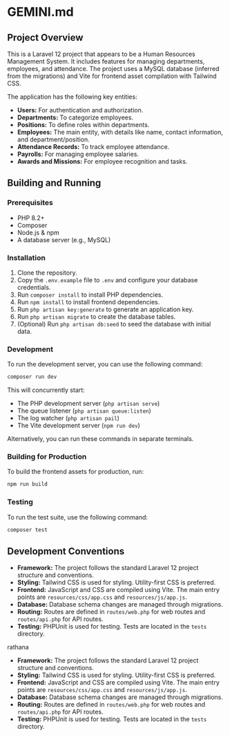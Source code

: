 
# GEMINI.md

## Project Overview

This is a Laravel 12 project that appears to be a Human Resources Management System. It includes features for managing departments, employees, and attendance. The project uses a MySQL database (inferred from the migrations) and Vite for frontend asset compilation with Tailwind CSS.

The application has the following key entities:
*   **Users:** For authentication and authorization.
*   **Departments:** To categorize employees.
*   **Positions:** To define roles within departments.
*   **Employees:** The main entity, with details like name, contact information, and department/position.
*   **Attendance Records:** To track employee attendance.
*   **Payrolls:** For managing employee salaries.
*   **Awards and Missions:** For employee recognition and tasks.

## Building and Running

### Prerequisites
*   PHP 8.2+
*   Composer
*   Node.js & npm
*   A database server (e.g., MySQL)

### Installation
1.  Clone the repository.
2.  Copy the `.env.example` file to `.env` and configure your database credentials.
3.  Run `composer install` to install PHP dependencies.
4.  Run `npm install` to install frontend dependencies.
5.  Run `php artisan key:generate` to generate an application key.
6.  Run `php artisan migrate` to create the database tables.
7.  (Optional) Run `php artisan db:seed` to seed the database with initial data.

### Development
To run the development server, you can use the following command:

```bash
composer run dev
```

This will concurrently start:
*   The PHP development server (`php artisan serve`)
*   The queue listener (`php artisan queue:listen`)
*   The log watcher (`php artisan pail`)
*   The Vite development server (`npm run dev`)

Alternatively, you can run these commands in separate terminals.

### Building for Production
To build the frontend assets for production, run:

```bash
npm run build
```

### Testing
To run the test suite, use the following command:

```bash
composer test
```

## Development Conventions

*   **Framework:** The project follows the standard Laravel 12 project structure and conventions.
*   **Styling:** Tailwind CSS is used for styling. Utility-first CSS is preferred.
*   **Frontend:** JavaScript and CSS are compiled using Vite. The main entry points are `resources/css/app.css` and `resources/js/app.js`.
*   **Database:** Database schema changes are managed through migrations.
*   **Routing:** Routes are defined in `routes/web.php` for web routes and `routes/api.php` for API routes.
*   **Testing:** PHPUnit is used for testing. Tests are located in the `tests` directory.

rathana
*   **Framework:** The project follows the standard Laravel 12 project structure and conventions.
*   **Styling:** Tailwind CSS is used for styling. Utility-first CSS is preferred.
*   **Frontend:** JavaScript and CSS are compiled using Vite. The main entry points are `resources/css/app.css` and `resources/js/app.js`.
*   **Database:** Database schema changes are managed through migrations.
*   **Routing:** Routes are defined in `routes/web.php` for web routes and `routes/api.php` for API routes.
*   **Testing:** PHPUnit is used for testing. Tests are located in the `tests` directory.

